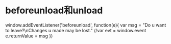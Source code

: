 # beforeunload和unload



window.addEventListener('beforeunload', function(e){
  var msg = "Do u want to leave?\nChanges u made may be lost."
  //var evt = window.event
  e.returnValue = msg
})